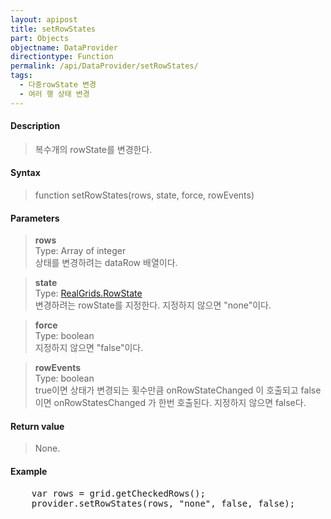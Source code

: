 ```yaml
---
layout: apipost
title: setRowStates
part: Objects
objectname: DataProvider
directiontype: Function
permalink: /api/DataProvider/setRowStates/
tags:
  - 다중rowState 변경
  - 여러 행 상태 변경
---
```



#### Description

> 복수개의 rowState를 변경한다.

#### Syntax

> function setRowStates(rows, state, force, rowEvents)

#### Parameters

> **rows**  
> Type: Array of integer  
> 상태를 변경하려는 dataRow 배열이다.  

> **state**  
> Type: [RealGrids.RowState](/api/types/RowState/)  
> 변경하려는 rowState를 지정한다. 지정하지 않으면 "none"이다.  

> **force**  
> Type: boolean  
> 지정하지 않으면 "false"이다.  

> **rowEvents**  
> Type: boolean  
> true이면 상태가 변경되는 횟수만큼 onRowStateChanged 이 호출되고 false이면 onRowStatesChanged 가 한번 호출된다. 지정하지 않으면 false다.  

#### Return value

> None.

#### Example

<pre class="prettyprint">
    var rows = grid.getCheckedRows();
    provider.setRowStates(rows, "none", false, false);
</pre>

